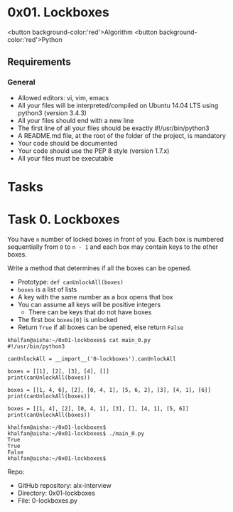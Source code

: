 # 0x01. Lockboxes

<button background-color:'red'>Algorithm</button>  <button background-color:'red'>Python</button>

## Requirements
### General
- Allowed editors: vi, vim, emacs
- All your files will be interpreted/compiled on Ubuntu 14.04 LTS using python3 (version 3.4.3)
- All your files should end with a new line
- The first line of all your files should be exactly #!/usr/bin/python3
- A README.md file, at the root of the folder of the project, is mandatory
- Your code should be documented
- Your code should use the PEP 8 style (version 1.7.x)
- All your files must be executable

# Tasks
# Task 0. Lockboxes

You have `n` number of locked boxes in front of you. Each box is numbered sequentially from ``0`` to ``n - 1`` and each box may contain keys to the other boxes.

Write a method that determines if all the boxes can be opened.

- Prototype: ``def canUnlockAll(boxes)``
- ``boxes`` is a list of lists
- A key with the same number as a box opens that box
- You can assume all keys will be positive integers
	+ There can be keys that do not have boxes
- The first box ``boxes[0]`` is unlocked
- Return ``True`` if all boxes can be opened, else return ``False``

```
khalfan@aisha:~/0x01-lockboxes$ cat main_0.py
#!/usr/bin/python3

canUnlockAll = __import__('0-lockboxes').canUnlockAll

boxes = [[1], [2], [3], [4], []]
print(canUnlockAll(boxes))

boxes = [[1, 4, 6], [2], [0, 4, 1], [5, 6, 2], [3], [4, 1], [6]]
print(canUnlockAll(boxes))

boxes = [[1, 4], [2], [0, 4, 1], [3], [], [4, 1], [5, 6]]
print(canUnlockAll(boxes))
```

```
khalfan@aisha:~/0x01-lockboxes$
khalfan@aisha:~/0x01-lockboxes$ ./main_0.py
True
True
False
khalfan@aisha:~/0x01-lockboxes$
```

Repo:

- GitHub repository: alx-interview
- Directory: 0x01-lockboxes
- File: 0-lockboxes.py

